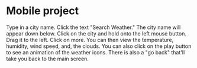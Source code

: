 # Mobile project
Type in a city name. Click the text "Search Weather." 
The city name will appear down below. Click on the city and hold onto the left mouse button.
Drag it to the left. Click on more. You can then view the temperature, humidity, wind speed, and, the clouds.
You can also click on the play button to see an animation of the weather icons. There is also a "go back" 
that'll take you back to the main screen. 
